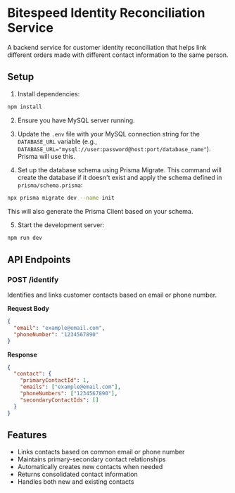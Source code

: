 # Bitespeed Identity Reconciliation Service

A backend service for customer identity reconciliation that helps link different orders made with different contact information to the same person.

## Setup

1. Install dependencies:
```bash
npm install
```

2. Ensure you have MySQL server running.
3. Update the `.env` file with your MySQL connection string for the `DATABASE_URL` variable (e.g., `DATABASE_URL="mysql://user:password@host:port/database_name"`). Prisma will use this.

4. Set up the database schema using Prisma Migrate. This command will create the database if it doesn't exist and apply the schema defined in `prisma/schema.prisma`:
```bash
npx prisma migrate dev --name init
```
   This will also generate the Prisma Client based on your schema.

5. Start the development server:
```bash
npm run dev
```

## API Endpoints

### POST /identify

Identifies and links customer contacts based on email or phone number.

**Request Body**
```json
{
  "email": "example@email.com",
  "phoneNumber": "1234567890"
}
```

**Response**
```json
{
  "contact": {
    "primaryContactId": 1,
    "emails": ["example@email.com"],
    "phoneNumbers": ["1234567890"],
    "secondaryContactIds": []
  }
}
```

## Features

- Links contacts based on common email or phone number
- Maintains primary-secondary contact relationships
- Automatically creates new contacts when needed
- Returns consolidated contact information
- Handles both new and existing contacts
